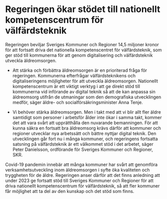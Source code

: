 # Regeringen ökar stödet till nationellt kompetenscentrum för välfärdsteknik

Regeringen beviljar Sveriges Kommuner och Regioner 14,5 miljoner kronor för att fortsatt driva det nationella kompetenscentret för välfärdsteknik, som ger stöd till kommunerna för att genom digitalisering och välfärdsteknik utveckla äldreomsorgen.

- Att stärka och förbättra äldreomsorgen är en prioriterad fråga för regeringen. Kommunerna efterfrågar välfärdsteknikens och digitaliseringens möjligheter för att utveckla äldreomsorgen. Nationellt kompetenscentrum är ett viktigt verktyg i att ge direkt stöd till kommunerna vid införande av digital teknik så att de kan anpassa sin äldreomsorg utifrån de utmaningar som den demografiska utvecklingen medför, säger äldre- och socialförsäkringsminister Anna Tenje.

- Vi behöver stärka äldreomsorgen. Men i takt med att vi blir allt fler äldre samtidigt som personer i arbetsför ålder inte ökar i samma takt, kommer det att vara svårt att upprätthålla den nuvarande bemanningen. För att kunna säkra en fortsatt bra äldreomsorg krävs därför att kommuner och regioner utvecklar nya arbetssätt och bättre nyttjar digital teknik. Den utvecklingen går fort nu i många kommuner, och regeringens fortsatta satsning på välfärdsteknik är ett välkommet stöd i det arbetet, säger Peter Danielsson, ordförande för Sveriges Kommuner och Regioner, SKR.

Covid-19 pandemin innebär att många kommuner har svårt att genomföra verksamhetsutveckling inom äldreomsorgen i syfte öka kvaliteten och tryggheten för de äldre. Regeringen anser därför att det finns anledning att under 2023 ge fortsatt stöd till Sveriges Kommuner och Regioner för att driva nationellt kompetenscentrum för välfärdsteknik, så att fler kommuner får möjlighet att ta del av den kunskap och det stöd som finns.
